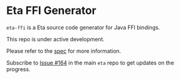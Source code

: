 # Eta FFI Generator

`eta-ffi` is a Eta source code generator for Java FFI bindings.

This repo is under active development.

Please refer to the [spec](https://gist.github.com/rahulmutt/ba5f5302de7b23a635a454ccc9e8961c) for more information. 

Subscribe to [Issue #164](https://github.com/typelead/eta/issues/164) in the main `eta` repo to get updates on the progress.
